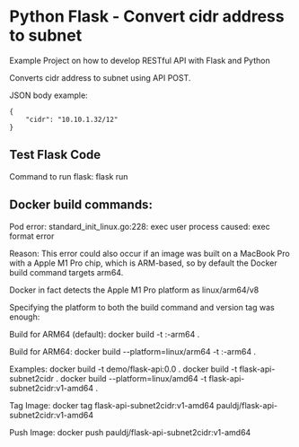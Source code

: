 # Python Flask - Convert cidr address to subnet
Example Project on how to develop RESTful API with Flask and Python

Converts cidr address to subnet using API POST. 

JSON body example: 

```
{
    "cidr": "10.10.1.32/12"
} 
```

## Test Flask Code 

Command to run flask: 
flask run 

## Docker build commands: 

Pod error: 
standard_init_linux.go:228: exec user process caused: exec format error

Reason: 
This error could also occur if an image was built on a MacBook Pro with a Apple M1 Pro chip, which is ARM-based, so by default the Docker build command targets arm64.

Docker in fact detects the Apple M1 Pro platform as linux/arm64/v8

Specifying the platform to both the build command and version tag was enough:

Build for ARM64 (default):
docker build -t <image-name>:<version>-arm64 .

Build for ARM64:
docker build --platform=linux/arm64 -t <image-name>:<version>-arm64 .

Examples: 
docker build -t demo/flask-api:0.0 .
docker build -t flask-api-subnet2cidr .
docker build --platform=linux/amd64 -t flask-api-subnet2cidr:v1-amd64 .

Tag Image: 
docker tag flask-api-subnet2cidr:v1-amd64 pauldj/flask-api-subnet2cidr:v1-amd64

Push Image: 
docker push pauldj/flask-api-subnet2cidr:v1-amd64